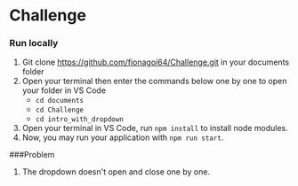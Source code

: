 # Challenge
### Run locally
1. Git clone https://github.com/fionagoi64/Challenge.git in your documents folder
2. Open your terminal then enter the commands below one by one to open your folder in VS Code
   - `cd documents` 
   - `cd Challenge`
   - `cd intro_with_dropdown`
3. Open your terminal in VS Code, run `npm install` to install node modules.
4. Now, you may run your application with `npm run start`.

###Problem 
1. The dropdown doesn't open and close one by one.
